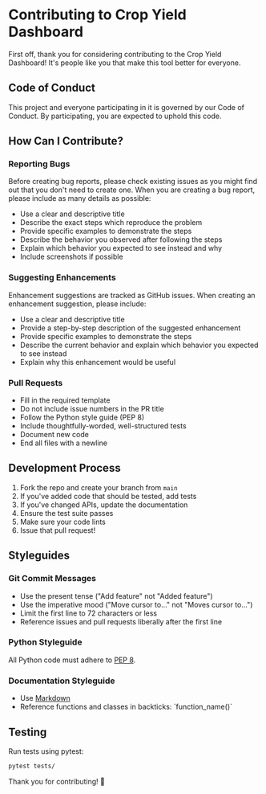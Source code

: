 # Contributing to Crop Yield Dashboard

First off, thank you for considering contributing to the Crop Yield Dashboard! It's people like you that make this tool better for everyone.

## Code of Conduct

This project and everyone participating in it is governed by our Code of Conduct. By participating, you are expected to uphold this code.

## How Can I Contribute?

### Reporting Bugs

Before creating bug reports, please check existing issues as you might find out that you don't need to create one. When you are creating a bug report, please include as many details as possible:

- Use a clear and descriptive title
- Describe the exact steps which reproduce the problem
- Provide specific examples to demonstrate the steps
- Describe the behavior you observed after following the steps
- Explain which behavior you expected to see instead and why
- Include screenshots if possible

### Suggesting Enhancements

Enhancement suggestions are tracked as GitHub issues. When creating an enhancement suggestion, please include:

- Use a clear and descriptive title
- Provide a step-by-step description of the suggested enhancement
- Provide specific examples to demonstrate the steps
- Describe the current behavior and explain which behavior you expected to see instead
- Explain why this enhancement would be useful

### Pull Requests

- Fill in the required template
- Do not include issue numbers in the PR title
- Follow the Python style guide (PEP 8)
- Include thoughtfully-worded, well-structured tests
- Document new code
- End all files with a newline

## Development Process

1. Fork the repo and create your branch from `main`
2. If you've added code that should be tested, add tests
3. If you've changed APIs, update the documentation
4. Ensure the test suite passes
5. Make sure your code lints
6. Issue that pull request!

## Styleguides

### Git Commit Messages

- Use the present tense ("Add feature" not "Added feature")
- Use the imperative mood ("Move cursor to..." not "Moves cursor to...")
- Limit the first line to 72 characters or less
- Reference issues and pull requests liberally after the first line

### Python Styleguide

All Python code must adhere to [PEP 8](https://www.python.org/dev/peps/pep-0008/).

### Documentation Styleguide

- Use [Markdown](https://daringfireball.net/projects/markdown)
- Reference functions and classes in backticks: \`function_name()\`

## Testing

Run tests using pytest:

```bash
pytest tests/
```

Thank you for contributing! 🌾
